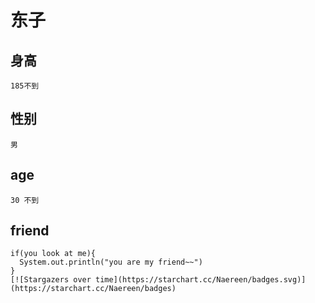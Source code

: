 # 东子
## 身高
```
185不到
```
## 性别
```
男
```
## age
```
30 不到
```
## friend
```
if(you look at me){
  System.out.println("you are my friend~~")
}
[![Stargazers over time](https://starchart.cc/Naereen/badges.svg)](https://starchart.cc/Naereen/badges)

